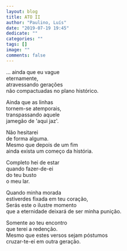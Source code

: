 ```yaml
---
layout: blog
title: ATO II
author: "Paulino, Luís"
date: "2019-07-19 19:45"
dedicate: ""
categories: ""
tags: []
image: ""
comments: false
---
```


... ainda que eu vague\
eternamente,\
atravessando gerações\
não compactuadas no plano histórico.

Ainda que as linhas\
tornem-se atemporais,\
transpassando aquele\
jamegão de 'aqui jaz'.

Não hesitarei\
de forma alguma.\
Mesmo que depois de um fim\
ainda exista um começo da história.

Completo hei de estar\
quando fazer-de-ei\
do teu busto\
o meu lar.

Quando minha morada\
estiverdes fixada em teu coração,\
Serás este o ilustre momento\
que a eternidade deixará de ser minha punição.

Somente ao teu encontro\
que terei a redenção.\
Mesmo que estes versos sejam póstumos\
cruzar-te-ei em outra geração.
